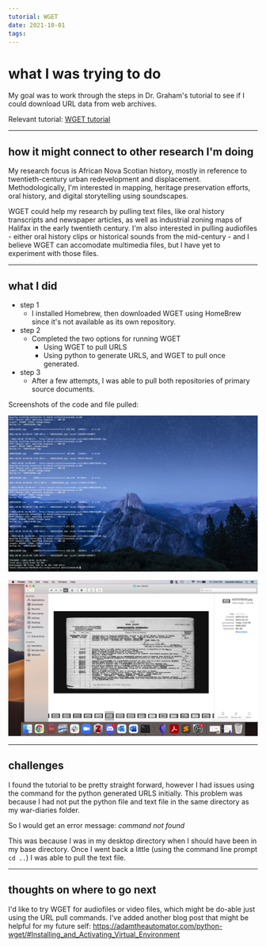 ```yaml
---
tutorial: WGET
date: 2021-10-01
tags: 
---
```


# what I was trying to do

My goal was to work through the steps in Dr. Graham's tutorial to see if I could download URL data from web archives.

Relevant tutorial: [WGET tutorial](https://graddh.netlify.app/docs/tutorials/wget/)

___

## how it might connect to other research I'm doing

My research focus is African Nova Scotian history, mostly in reference to twentieth-century urban redevelopment and displacement. Methodologically, I'm interested in mapping, heritage preservation efforts, oral history, and digital storytelling using soundscapes. 

WGET could help my research by pulling text files, like oral history transcripts and newspaper articles, as well as industrial zoning maps of Halifax in the early twentieth century. I'm also interested in pulling audiofiles - either oral history clips or historical sounds from the mid-century - and I believe WGET can accomodate multimedia files, but I have yet to experiment with those files.

---

## what I did

+ step 1  
	+ I installed Homebrew, then downloaded WGET using HomeBrew since it's not available as its own repository.
+ step 2
	+ Completed the two options for running WGET
		+ Using WGET to pull URLS
		+ Using python to generate URLS, and WGET to pull once generated.
+ step 3
	+ After a few attempts, I was able to pull both repositories of primary source documents.

Screenshots of the code and file pulled:

![terminal](pulling-war-diary.png)

![wardiary](war-diary.png)

---

## challenges 

I found the tutorial to be pretty straight forward, however I had issues using the command for the python generated URLS initially. This problem was because I had not put the python file and text file in the same directory as my war-diaries folder.

So I would get an error message: *command not found*

This was because I was in my desktop directory when I should have been in my base directory. Once I went back a little (using the command line prompt `cd ..`) I was able to pull the text file.

___

## thoughts on where to go next

I'd like to try WGET for audiofiles or video files, which might be do-able just using the URL pull commands. I've added another blog post that might be helpful for my future self: https://adamtheautomator.com/python-wget/#Installing_and_Activating_Virtual_Environment
